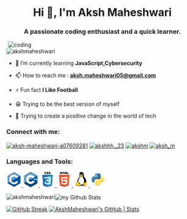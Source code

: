 <h1 align="center">Hi 👋, I'm Aksh Maheshwari</h1>
<h3 align="center">A passionate coding enthusiast and a quick learner. </h3>
<img align="right"alt="coding"width="500"src="https://camo.githubusercontent.com/7de37139d0b4c1ce40865e799b446c0e963a3dd8fb68d239707237c40604fa3d/68747470733a2f2f63646e2e6472696262626c652e636f6d2f75736572732f3733303730332f73637265656e73686f74732f363538313234332f6176656e746f2e676966">


<p align="left"> <img src="https://komarev.com/ghpvc/?username=akshmaheshwari&label=Profile%20views&color=0e75b6&style=flat" alt="akshmaheshwari" /> </p>


- 🌱 I’m currently learning **JavaScript,Cybersecurity**

- 📫 How to reach me : **aksh.maheshwari05@gmail.com**

- ⚡ Fun fact **I Like Football**

- 😁 Trying to be the best version of myself

- 🙌 Trying to create a positive change in the world of tech

<h3 align="left">Connect with me:</h3>
<p align="left">
<a href="https://linkedin.com/in/aksh-maheshwari-a07609281" target="blank"><img align="center" src="https://raw.githubusercontent.com/rahuldkjain/github-profile-readme-generator/master/src/images/icons/Social/linked-in-alt.svg" alt="aksh-maheshwari-a07609281" height="30" width="40" /></a>
<a href="https://instagram.com/akshhh._23" target="blank"><img align="center" src="https://raw.githubusercontent.com/rahuldkjain/github-profile-readme-generator/master/src/images/icons/Social/instagram.svg" alt="akshhh._23" height="30" width="40" /></a>
<a href="https://www.codechef.com/users/akshmaheshwari" target="blank"><img align="center" src="https://cdn.jsdelivr.net/npm/simple-icons@3.1.0/icons/codechef.svg" alt="akshm" height="30" width="40" /></a>
<a href="https://www.hackerrank.com/aksh_m" target="blank"><img align="center" src="https://raw.githubusercontent.com/rahuldkjain/github-profile-readme-generator/master/src/images/icons/Social/hackerrank.svg" alt="aksh_m" height="30" width="40" /></a>
</p>

<h3 align="left">Languages and Tools:</h3>
<p align="left"> <a href="https://www.cprogramming.com/" target="_blank" rel="noreferrer"> <img src="https://raw.githubusercontent.com/devicons/devicon/master/icons/c/c-original.svg" alt="c" width="40" height="40"/> </a> <a href="https://www.w3schools.com/cpp/" target="_blank" rel="noreferrer"> <img src="https://raw.githubusercontent.com/devicons/devicon/master/icons/cplusplus/cplusplus-original.svg" alt="cplusplus" width="40" height="40"/> </a> <a href="https://www.w3schools.com/css/" target="_blank" rel="noreferrer"> <img src="https://raw.githubusercontent.com/devicons/devicon/master/icons/css3/css3-original-wordmark.svg" alt="css3" width="40" height="40"/> </a> <a href="https://www.w3.org/html/" target="_blank" rel="noreferrer"> <img src="https://raw.githubusercontent.com/devicons/devicon/master/icons/html5/html5-original-wordmark.svg" alt="html5" width="40" height="40"/> </a>  <a href="https://www.linux.org/" target="_blank" rel="noreferrer"> <img src="https://raw.githubusercontent.com/devicons/devicon/master/icons/linux/linux-original.svg" alt="linux" width="40" height="40"/> </a> <a href="https://www.python.org" target="_blank" rel="noreferrer"> <img src="https://raw.githubusercontent.com/devicons/devicon/master/icons/python/python-original.svg" alt="python" width="40" height="40"/> </a> </p>

<p><img align="left" src="https://github-readme-stats.vercel.app/api/top-langs?username=akshmaheshwari&show_icons=true&locale=en&layout=compact" alt="akshmaheshwari" /></p>
<img align="center" src="https://github-readme-stats.vercel.app/api?username=AkshMaheshwari&include_all_commits=true&count_private=true&show_icons=true&line_height=20&title_color=2B5BBD&icon_color=1124BB&text_color=A1A1A1&bg_color=0,000000,130F40" alt="my Github Stats"/>

<a href="https://git.io/streak-stats"><img src="https://streak-stats.demolab.com?user=AkshMaheshwari&theme=radical&hide_border=true" alt="GitHub Streak" /></a>
[![AkshMaheshwari's GitHub | Stats](https://stats.quine.sh/AkshMaheshwari/github?theme=dark)](https://quine.sh?utm_source=widgets&utm_campaign=AkshMaheshwari)
